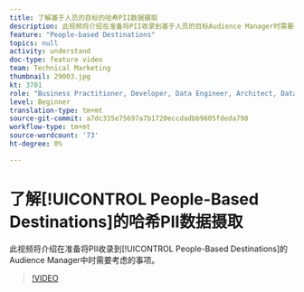 ```yaml
---
title: 了解基于人员的目标的哈希PII数据摄取
description: 此视频将介绍在准备将PII收录到基于人员的目标Audience Manager时需要考虑的事项。
feature: "People-based Destinations"
topics: null
activity: understand
doc-type: feature video
team: Technical Marketing
thumbnail: 29003.jpg
kt: 3701
role: "Business Practitioner, Developer, Data Engineer, Architect, Data Architect, Administrator, Leader"
level: Beginner
translation-type: tm+mt
source-git-commit: a7dc335e75697a7b1720eccdadbb9605fdeda798
workflow-type: tm+mt
source-wordcount: '73'
ht-degree: 0%

---
```



# 了解[!UICONTROL People-Based Destinations]的哈希PII数据摄取

此视频将介绍在准备将PII收录到[!UICONTROL People-Based Destinations]的Audience Manager中时需要考虑的事项。

>[!VIDEO](https://video.tv.adobe.com/v/29003/?quality=12)
